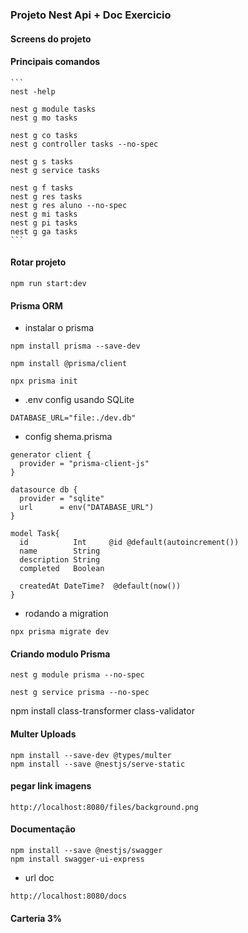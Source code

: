 ### Projeto Nest Api + Doc Exercicio

#### Screens do projeto 
#### Principais comandos
    ```
    nest -help

    nest g module tasks
    nest g mo tasks

    nest g co tasks
    nest g controller tasks --no-spec

    nest g s tasks
    nest g service tasks

    nest g f tasks
    nest g res tasks
    nest g res aluno --no-spec
    nest g mi tasks
    nest g pi tasks
    nest g ga tasks
    ```

#### Rotar projeto
    npm run start:dev

#### Prisma ORM

* instalar o prisma

```
npm install prisma --save-dev
```

```
npm install @prisma/client
```

```
npx prisma init
```

* .env config usando SQLite
```
DATABASE_URL="file:./dev.db"
```

* config shema.prisma
```
generator client {
  provider = "prisma-client-js"
}

datasource db {
  provider = "sqlite"
  url      = env("DATABASE_URL")
}

model Task{
  id          Int     @id @default(autoincrement())
  name        String 
  description String
  completed   Boolean

  createdAt DateTime?  @default(now())
}
```

* rodando a migration
```
npx prisma migrate dev
```

#### Criando modulo Prisma
```
nest g module prisma --no-spec
```

```
nest g service prisma --no-spec
```

npm install class-transformer class-validator

#### Multer Uploads
    npm install --save-dev @types/multer
    npm install --save @nestjs/serve-static

#### pegar link imagens
    http://localhost:8080/files/background.png

#### Documentação
    npm install --save @nestjs/swagger
    npm install swagger-ui-express

* url doc
```
http://localhost:8080/docs
```

#### Carteria 3%
